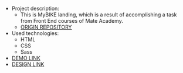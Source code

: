 - Project description:
  - This is MyBIKE landing, which is a result of accomplishing a task from Front End courses of Mate Academy.
  - [ORIGIN REPOSITORY](https://github.com/jandrus-lviv/layout_landing-page/tree/develop)
- Used technologies:
  - HTML
  - CSS
  - Sass
- [DEMO LINK](https://jandrus-lviv.github.io/layout_landing-page--my-bike/) 
- [DESIGN LINK](https://www.figma.com/file/NZQAIydtHo5QkINyGLHNcq/BIKE-New-Version)
